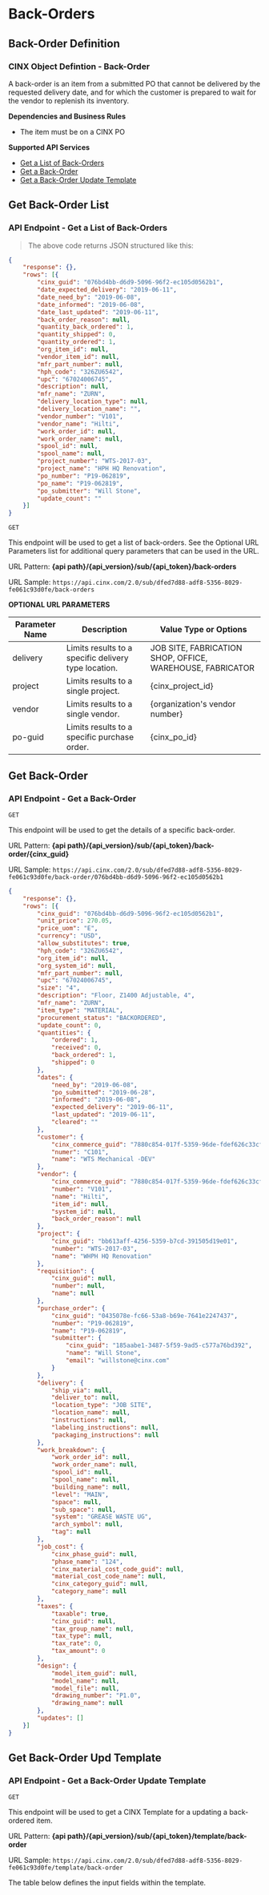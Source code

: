 # Back-Orders

## Back-Order Definition
### CINX Object Defintion - Back-Order

A back-order is an item from a submitted PO that cannot be delivered by the requested delivery date, and for which the customer is prepared to wait for the vendor to replenish its inventory.

**Dependencies and Business Rules**

  - The item must be on a CINX PO

**Supported API Services**

  - [Get a List of Back-Orders](#get-back-order-list)
  - [Get a Back-Order](#get-back-order)
  - [Get a Back-Order Update Template](#get-back-order-upd-template)


## Get Back-Order List
### API Endpoint - Get a List of Back-Orders

> The above code returns JSON structured like this:

```json
{
	"response": {},
	"rows": [{
		"cinx_guid": "076bd4bb-d6d9-5096-96f2-ec105d0562b1",
		"date_expected_delivery": "2019-06-11",
		"date_need_by": "2019-06-08",
		"date_informed": "2019-06-08",
		"date_last_updated": "2019-06-11",
		"back_order_reason": null,
		"quantity_back_ordered": 1,
		"quantity_shipped": 0,
		"quantity_ordered": 1,
		"org_item_id": null,
		"vendor_item_id": null,
		"mfr_part_number": null,
		"hph_code": "326ZU6542",
		"upc": "67024006745",
		"description": null,
		"mfr_name": "ZURN",
		"delivery_location_type": null,
		"delivery_location_name": "",
		"vendor_number": "V101",
		"vendor_name": "Hilti",
		"work_order_id": null,
		"work_order_name": null,
		"spool_id": null,
		"spool_name": null,
		"project_number": "WTS-2017-03",
		"project_name": "HPH HQ Renovation",
		"po_number": "P19-062819",
		"po_name": "P19-062819",
		"po_submitter": "Will Stone",
		"update_count": ""
	}]
}
```
`GET`

This endpoint will be used to get a list of back-orders. See the Optional URL Parameters list for additional query parameters that can be used in the URL.

URL Pattern: **{api path}/{api_version}/sub/{api_token}/back-orders**

URL Sample: `https://api.cinx.com/2.0/sub/dfed7d88-adf8-5356-8029-fe061c93d0fe/back-orders`

**OPTIONAL URL PARAMETERS**

Parameter Name | Description | Value Type or Options
----- | ----- | ----- 
delivery | Limits results to a specific delivery type location. | JOB SITE, FABRICATION SHOP, OFFICE, WAREHOUSE, FABRICATOR
project | Limits results to a single project. | {cinx_project_id}
vendor | Limits results to a single vendor. | {organization's vendor number}
po-guid | Limits results to a specific purchase order. | {cinx_po_id}

## Get Back-Order
### API Endpoint - Get a Back-Order

`GET`

This endpoint will be used to get the details of a specific back-order.  

URL Pattern: **{api path}/{api_version}/sub/{api_token}/back-order/{cinx_guid}**

URL Sample: `https://api.cinx.com/2.0/sub/dfed7d88-adf8-5356-8029-fe061c93d0fe/back-order/076bd4bb-d6d9-5096-96f2-ec105d0562b1`

```json
{
	"response": {},
	"rows": [{
		"cinx_guid": "076bd4bb-d6d9-5096-96f2-ec105d0562b1",
		"unit_price": 270.05,
		"price_uom": "E",
		"currency": "USD",
		"allow_substitutes": true,
		"hph_code": "326ZU6542",
		"org_item_id": null,
		"org_system_id": null,
		"mfr_part_number": null,
		"upc": "67024006745",
		"size": "4",
		"description": "Floor, Z1400 Adjustable, 4",
		"mfr_name": "ZURN",
		"item_type": "MATERIAL",
		"procurement_status": "BACKORDERED",
		"update_count": 0,
		"quantities": {
			"ordered": 1,
			"received": 0,
			"back_ordered": 1,
			"shipped": 0
		},
		"dates": {
			"need_by": "2019-06-08",
			"po_submitted": "2019-06-28",
			"informed": "2019-06-08",
			"expected_delivery": "2019-06-11",
			"last_updated": "2019-06-11",
			"cleared": ""
		},
		"customer": {
			"cinx_commerce_guid": "7880c854-017f-5359-96de-fdef626c33cf",
			"numer": "C101",
			"name": "WTS Mechanical -DEV"
		},
		"vendor": {
			"cinx_commerce_guid": "7880c854-017f-5359-96de-fdef626c33cf",
			"number": "V101",
			"name": "Hilti",
			"item_id": null,
			"system_id": null,
			"back_order_reason": null
		},
		"project": {
			"cinx_guid": "bb613aff-4256-5359-b7cd-391505d19e01",
			"number": "WTS-2017-03",
			"name": "WHPH HQ Renovation"
		},
		"requisition": {
			"cinx_guid": null,
			"number": null,
			"name": null
		},
		"purchase_order": {
			"cinx_guid": "0435078e-fc66-53a8-b69e-7641e2247437",
			"number": "P19-062819",
			"name": "P19-062819",
			"submitter": {
				"cinx_guid": "185aabe1-3487-5f59-9ad5-c577a76bd392",
				"name": "Will Stone",
				"email": "willstone@cinx.com"
			}
		},
		"delivery": {
			"ship_via": null,
			"deliver_to": null,
			"location_type": "JOB SITE",
			"location_name": null,
			"instructions": null,
			"labeling_instructions": null,
			"packaging_instructions": null
		},
		"work_breakdown": {
			"work_order_id": null,
			"work_order_name": null,
			"spool_id": null,
			"spool_name": null,
			"building_name": null,
			"level": "MAIN",
			"space": null,
			"sub_space": null,
			"system": "GREASE WASTE UG",
			"arch_symbol": null,
			"tag": null
		},
		"job_cost": {
			"cinx_phase_guid": null,
			"phase_name": "124",
			"cinx_material_cost_code_guid": null,
			"material_cost_code_name": null,
			"cinx_category_guid": null,
			"category_name": null
		},
		"taxes": {
			"taxable": true,
			"cinx_guid": null,
			"tax_group_name": null,
			"tax_type": null,
			"tax_rate": 0,
			"tax_amount": 0
		},
		"design": {
			"model_item_guid": null,
			"model_name": null,
			"model_file": null,
			"drawing_number": "P1.0",
			"drawing_name": null
		},
		"updates": []
	}]
}
```

## Get Back-Order Upd Template
### API Endpoint - Get a Back-Order Update Template

`GET`

This endpoint will be used to get a CINX Template for a updating a back-ordered item.

URL Pattern: **{api path}/{api_version}/sub/{api_token}/template/back-order**

URL Sample: `https://api.cinx.com/2.0/sub/dfed7d88-adf8-5356-8029-fe061c93d0fe/template/back-order`


The table below defines the input fields within the template.